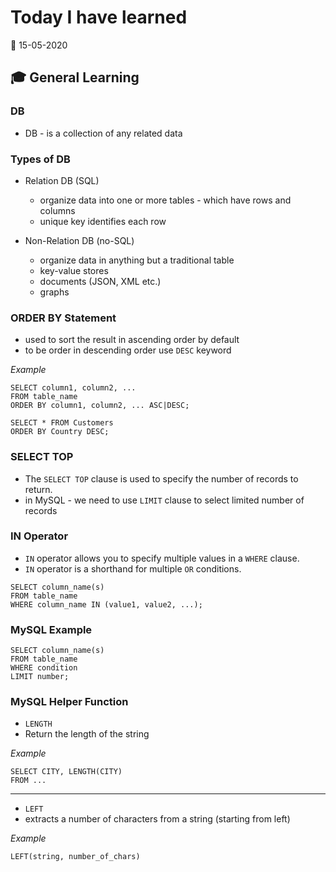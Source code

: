 # Today I have learned

:calendar: 15-05-2020

## :mortar_board: General Learning

### DB

- DB - is a collection of any related data

### Types of DB

- Relation DB (SQL)
  - organize data into one or more tables - which have rows and columns
  - unique key identifies each row

- Non-Relation DB (no-SQL)
  - organize data in anything but a traditional table
  - key-value stores
  - documents (JSON, XML etc.)
  - graphs

### ORDER BY Statement

- used to sort the result in ascending order by default
- to be order in descending order use `DESC` keyword

_Example_

```
SELECT column1, column2, ...
FROM table_name
ORDER BY column1, column2, ... ASC|DESC;
```

```
SELECT * FROM Customers
ORDER BY Country DESC;
```

### SELECT TOP

- The `SELECT TOP` clause is used to specify the number of records to return.
- in MySQL - we need to use `LIMIT` clause to select limited number of records

### IN Operator

- `IN` operator allows you to specify multiple values in a `WHERE` clause.
- `IN` operator is a shorthand for multiple `OR` conditions.

```
SELECT column_name(s)
FROM table_name
WHERE column_name IN (value1, value2, ...);
```

### MySQL Example

```
SELECT column_name(s)
FROM table_name
WHERE condition
LIMIT number;
```

### MySQL Helper Function

- `LENGTH`
- Return the length of the string

_Example_

```
SELECT CITY, LENGTH(CITY)
FROM ...
```

---

- `LEFT`
- extracts a number of characters from a string (starting from left)

_Example_

```
LEFT(string, number_of_chars)
```
